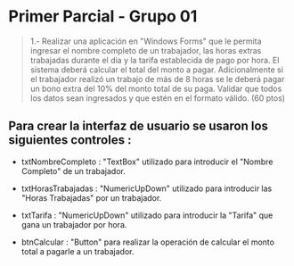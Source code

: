 # Primer Parcial - Grupo 01

> 1.- Realizar una aplicación en "Windows Forms" que le permita ingresar el nombre completo de un trabajador, las horas extras trabajadas durante el día y la tarifa establecida de pago por hora. El sistema deberá calcular el total del monto a pagar. Adicionalmente si el trabajador realizó un trabajo de más de 8 horas se le deberá pagar un bono extra del 10% del monto total de su paga. Validar que todos los datos sean ingresados y que estén en el formato válido. (60 ptos)

>>>>>>>>>>>>>>>>>>>>>>>>>>>>>

## Para crear la interfaz de usuario se usaron los siguientes controles :

* txtNombreCompleto : "TextBox" utilizado para introducir el "Nombre Completo" de un trabajador.

* txtHorasTrabajadas : "NumericUpDown" utilizado para introducir las "Horas Trabajadas" por un trabajador.

* txtTarifa : "NumericUpDown" utilizado para introducir la "Tarifa" que gana un trabajador por hora.

* btnCalcular : "Button" para realizar la operación de calcular el monto total a pagarle a un trabajador.